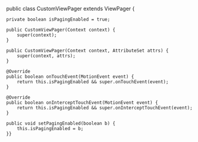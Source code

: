 public class CustomViewPager extends ViewPager {
 
    private boolean isPagingEnabled = true;
 
    public CustomViewPager(Context context) {
        super(context);
    }
 
    public CustomViewPager(Context context, AttributeSet attrs) {
        super(context, attrs);
    }
 
    @Override
    public boolean onTouchEvent(MotionEvent event) {
        return this.isPagingEnabled && super.onTouchEvent(event);
    }
 
    @Override
    public boolean onInterceptTouchEvent(MotionEvent event) {
        return this.isPagingEnabled && super.onInterceptTouchEvent(event);
    }
 
    public void setPagingEnabled(boolean b) {
        this.isPagingEnabled = b;
    }}
